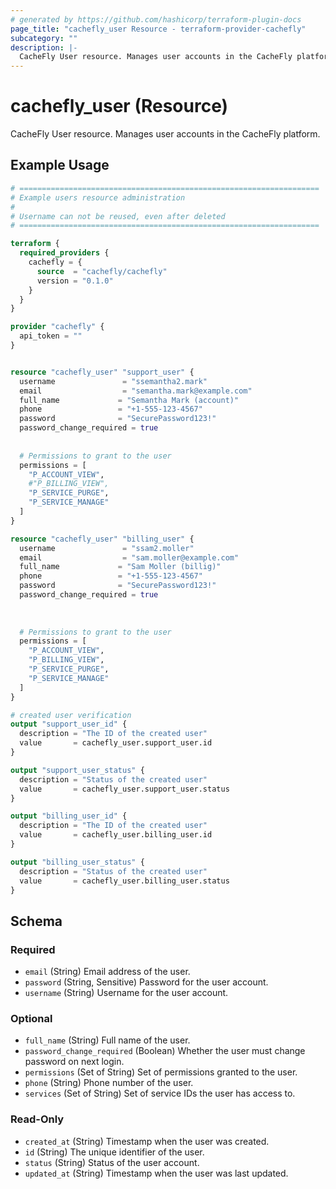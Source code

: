 ```yaml
---
# generated by https://github.com/hashicorp/terraform-plugin-docs
page_title: "cachefly_user Resource - terraform-provider-cachefly"
subcategory: ""
description: |-
  CacheFly User resource. Manages user accounts in the CacheFly platform.
---
```


# cachefly_user (Resource)

CacheFly User resource. Manages user accounts in the CacheFly platform.

## Example Usage

```terraform
# ===================================================================
# Example users resource administration
#
# Username can not be reused, even after deleted
# ===================================================================

terraform {
  required_providers {
    cachefly = {
      source  = "cachefly/cachefly" 
      version = "0.1.0"
    }
  }
}

provider "cachefly" {
  api_token = ""
}


resource "cachefly_user" "support_user" {
  username               = "ssemantha2.mark"
  email                  = "semantha.mark@example.com"
  full_name             = "Semantha Mark (account)"
  phone                 = "+1-555-123-4567"
  password              = "SecurePassword123!"
  password_change_required = true
  
  
  # Permissions to grant to the user
  permissions = [
    "P_ACCOUNT_VIEW",
    #"P_BILLING_VIEW",
    "P_SERVICE_PURGE",
    "P_SERVICE_MANAGE"
  ]
}

resource "cachefly_user" "billing_user" {
  username               = "ssam2.moller"
  email                  = "sam.moller@example.com"
  full_name             = "Sam Moller (billig)"
  phone                 = "+1-555-123-4567"
  password              = "SecurePassword123!"
  password_change_required = true
  
 
  
  # Permissions to grant to the user
  permissions = [
    "P_ACCOUNT_VIEW",
    "P_BILLING_VIEW",
    "P_SERVICE_PURGE",
    "P_SERVICE_MANAGE"
  ]
}

# created user verification 
output "support_user_id" {
  description = "The ID of the created user"
  value       = cachefly_user.support_user.id
}

output "support_user_status" {
  description = "Status of the created user"
  value       = cachefly_user.support_user.status
}

output "billing_user_id" {
  description = "The ID of the created user"
  value       = cachefly_user.billing_user.id
}

output "billing_user_status" {
  description = "Status of the created user"
  value       = cachefly_user.billing_user.status
}
```

<!-- schema generated by tfplugindocs -->
## Schema

### Required

- `email` (String) Email address of the user.
- `password` (String, Sensitive) Password for the user account.
- `username` (String) Username for the user account.

### Optional

- `full_name` (String) Full name of the user.
- `password_change_required` (Boolean) Whether the user must change password on next login.
- `permissions` (Set of String) Set of permissions granted to the user.
- `phone` (String) Phone number of the user.
- `services` (Set of String) Set of service IDs the user has access to.

### Read-Only

- `created_at` (String) Timestamp when the user was created.
- `id` (String) The unique identifier of the user.
- `status` (String) Status of the user account.
- `updated_at` (String) Timestamp when the user was last updated.
